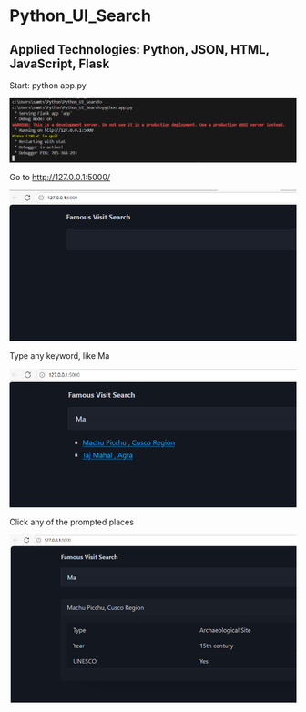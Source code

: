 # Python_UI_Search

## Applied Technologies: Python, JSON, HTML, JavaScript, Flask

Start: python app.py

![alt text](./pic1.png)

Go to http://127.0.0.1:5000/

![alt text](./pic1a.png)

Type any keyword, like Ma

![alt text](./pic2.png)

Click any of the prompted places

![alt text](./pic3.png)


